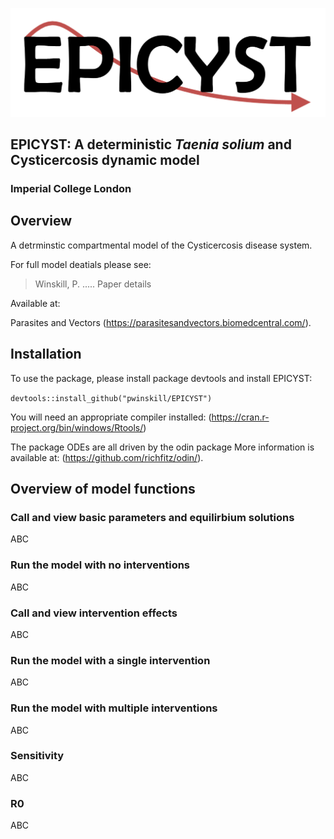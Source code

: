 ![Alt text](/EPICYST_logo.png?raw=true)

## EPICYST: A deterministic *Taenia solium* and Cysticercosis dynamic model
### Imperial College London

## Overview
A detrminstic compartmental model of the Cysticercosis disease system.

For full model deatials please see:

> Winskill, P. ..... Paper details

Available at:

Parasites and Vectors (https://parasitesandvectors.biomedcentral.com/).

## Installation
To use the package, please install package devtools and install EPICYST:

`devtools::install_github("pwinskill/EPICYST")`

You will need an appropriate compiler installed:
(https://cran.r-project.org/bin/windows/Rtools/)

The package ODEs are all driven by the odin package More information is available at:
(https://github.com/richfitz/odin/).

## Overview of model functions
### Call and view basic parameters and equilirbium solutions
ABC
### Run the model with no interventions
ABC
### Call and view intervention effects
ABC
### Run the model with a single intervention
ABC
### Run the model with multiple interventions
ABC
### Sensitivity
ABC
### R0
ABC
